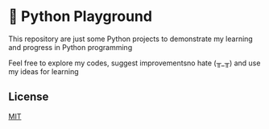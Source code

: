 # 🐍 Python Playground

This repository are just some Python projects to demonstrate my learning and progress in Python programming

Feel free to explore my codes, suggest improvementsno hate (╥_╥) and use my ideas for learning

## License

[MIT](https://choosealicense.com/licenses/mit/)
